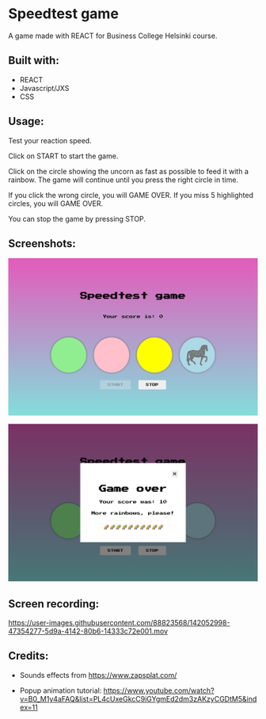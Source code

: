 # Speedtest game
A game made with REACT for Business College Helsinki course.

## Built with:
- REACT
- Javascript/JXS
- CSS

## Usage:
Test your reaction speed.

Click on START to start the game.

Click on the circle showing the uncorn as fast as possible to feed it with a rainbow. The game will continue until you press the right circle in time.

If you click the wrong circle, you will GAME OVER.
If you miss 5 highlighted circles, you will GAME OVER.

You can stop the game by pressing STOP.


## Screenshots:

![screenshot of the single page application](screenshot.png?raw=true "Screenshot of the single page application")

![screenshot of the single page application](screenshotGameOver.png?raw=true "Screenshot of the single page application")

## Screen recording:

https://user-images.githubusercontent.com/88823568/142052998-47354277-5d9a-4142-80b6-14333c72e001.mov

## Credits:

  - Sounds effects from https://www.zapsplat.com/

  - Popup animation tutorial: https://www.youtube.com/watch?v=B0_M1y4aFAQ&list=PL4cUxeGkcC9iGYgmEd2dm3zAKzyCGDtM5&index=11
